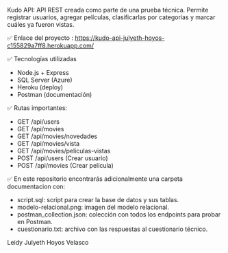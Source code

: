 Kudo API:
API REST creada como parte de una prueba técnica. Permite registrar usuarios, agregar películas, clasificarlas por categorías y marcar cuáles ya fueron vistas.

✅ Enlace del proyecto : https://kudo-api-julyeth-hoyos-c155829a7ff8.herokuapp.com/

✅ Tecnologías utilizadas

- Node.js + Express
- SQL Server (Azure)
- Heroku (deploy)
- Postman (documentación)

✅ Rutas importantes:
- GET /api/users
- GET /api/movies
- GET /api/movies/novedades
- GET /api/movies/vista
- GET /api/movies/peliculas-vistas
- POST /api/users (Crear usuario)
- POST /api/movies (Crear película)

✅ En este repositorio encontrarás adicionalmente una carpeta documentacion con:
- script.sql: script para crear la base de datos y sus tablas.
- modelo-relacional.png: imagen del modelo relacional.
- postman_collection.json: colección con todos los endpoints para probar en Postman.
- cuestionario.txt: archivo con las respuestas al cuestionario técnico.

Leidy Julyeth Hoyos Velasco
